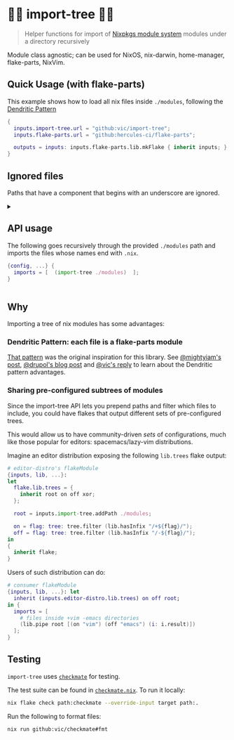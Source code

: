 # 🌲🌴 import-tree 🎄🌳

> Helper functions for import of [Nixpkgs module system](https://nix.dev/tutorials/module-system/) modules under a directory recursively

Module class agnostic; can be used for NixOS, nix-darwin, home-manager, flake-parts, NixVim.

## Quick Usage (with flake-parts)

This example shows how to load all nix files inside `./modules`, following the
[Dendritic Pattern](https://github.com/mightyiam/dendritic)

```nix
{
  inputs.import-tree.url = "github:vic/import-tree";
  inputs.flake-parts.url = "github:hercules-ci/flake-parts";

  outputs = inputs: inputs.flake-parts.lib.mkFlake { inherit inputs; } (inputs.import-tree ./modules);
}
```

## Ignored files

Paths that have a component that begins with an underscore are ignored.

<details>
  <summary>

## API usage

The following goes recursively through the provided `./modules` path and imports the files whose names end with `.nix`.

```nix
{config, ...} {
  imports = [  (import-tree ./modules)  ];
}
```

</summary>

## Obtaining the API

When used as a flake, the flake outputs attrset is the primary callable.
Otherwise, importing the `default.nix` that is at the root of this repository will evaluate into the same attrset.
This callable attrset is referred to as `import-tree` in this documentation.

## `import-tree`

Takes a single argument: path or deeply nested list of path.
Returns a module that imports the discovered files.
For example, given the following file tree:

```
default.nix
modules/
  a.nix
  subdir/
    b.nix
```

The following

```nix
{lib, config, ...} {
  imports = [ (import-tree ./modules) ];
}
```

Is similar to

```nix
{lib, config, ...} {
  imports = [
    {
      imports = [
        ./modules/a.nix
        ./modules/subdir/b.nix
      ];
    }
  ];
}
```

If given a deeply nested list of paths the list will be flattened and results concatenated.
The following is valid usage:

```nix
{lib, config, ...} {
  imports = [ (import-tree [./a [./b]]) ];
}
```

## Configurable behavior

`import-tree` functions with custom behavior can be obtained using a builder pattern.
For example:

```nix
lib.pipe import-tree [
  (i: i.mapWith lib.traceVal) # trace all paths
  (i: i.filtered (lib.hasInfix ".mod.")) # filter nix files by some predicate
  (i: i ./modules) # finally, call the configured callable with a path
]
```

Here is a simpler but less readable equivalent:

```nix
((import-tree.mapWith lib.traceVal).filtered (lib.hasInfix ".mod.")) ./modules
```

### `import-tree.filtered`

`filtered` takes a predicate function `path -> bool`. Only paths for which the filter returns `true` are selected:

> \[!NOTE\]
> Only files with suffix `.nix` are candidates.

```nix
# import-tree.filtered : (path -> bool) -> import-tree

import-tree.filtered (lib.hasInfix ".mod.") ./some-dir
```

`filtered` can be applied multiple times, in which case only the files matching _all_ filters will be selected:

```nix
lib.pipe import-tree [
  (i: i.filtered (lib.hasInfix ".mod."))
  (i: i.filtered (lib.hasSuffix "default.nix"))
  (i: i ./some-dir)
]
```

Or, in a simpler but less readable way:

```nix
(import-tree.filtered (lib.hasInfix ".mod.")).filtered (lib.hasSuffix "default.nix") ./some-dir
```

### `import-tree.matching`

`matching` takes a regular expression. The regex should match the full path for the path to be selected. Matching is done with `builtins.match`.

```nix
# import-tree.matching : regex -> import-tree

import-tree.matching ".*/[a-z]+@(foo|bar)\.nix" ./some-dir
```

`matching` can be applied multiple times, in which case only the paths matching _all_ regex patterns will be selected, and can be combined with any number of `filtered`, in any order.

### `import-tree.mapWith`

`mapWith` can be used to transform each path by providing a function.

e.g. to convert the path into a module explicitly:

```nix
# import-tree.mapWith : (path -> any) -> import-tree

import-tree.mapWith (path: {
  imports = [ path ];
  # assuming such an option is declared
  automaticallyImportedPaths = [ path ];
})
```

`mapWith` can be applied multiple times, composing the transformations:

```nix
lib.pipe import-tree [
  (i: i.mapWith (lib.removeSuffix ".nix"))
  (i: i.mapWith builtins.stringLength)
] ./some-dir
```

The above example first removes the `.nix` suffix from all selected paths, then takes their lengths.

Or, in a simpler but less readable way:

```nix
((import-tree.mapWith (lib.removeSuffix ".nix")).mapWith builtins.stringLength) ./some-dir
```

`mapWith` can be combined with any number of `filtered` and `matching` calls, in any order, but the (composed) transformation is applied _after_ the filters, and only to the paths that match all of them.

### `import-tree.addPath`

`addPath` can be used to prepend paths to be filtered as a setup for import-tree.
This function can be applied multiple times.

```nix
# import-tree.addPath : (path_or_list_of_paths) -> import-tree

# Both of these result in the same imported files.
# however, the first adds ./vendor as a *pre-configured* path.
# and the final user can supply ./modules or [] empty.
(import-tree.addPath ./vendor) ./modules
import-tree [./vendor ./modules]
```

### `import-tree.withLib`

> \[!NOTE\]
> `withLib` is required prior to invocation of any of `.leafs` or `.pipeTo`.
> Because with the use of those functions the implementation does not have access to a `lib` that is provided as a module argument.

```nix
# import-tree.withLib : lib -> import-tree

import-tree.withLib pkgs.lib
```

### `import-tree.pipeTo`

`pipeTo` takes a function that will receive the list of paths.
When configured with this, `import-tree` will not return a nix module but the result of the function being piped to.

```nix
# import-tree.pipeTo : ([paths] -> any) -> import-tree

import-tree.pipeTo lib.id # equivalent to  `.leafs`
```

### `import-tree.leafs`

`leafs` takes no arguments, it is equivalent to calling `import-tree.pipeTo lib.id`. That is, instead of producing a nix module, just return the list of results.

```nix
# import-tree.leafs : import-tree

import-tree.leafs
```

### `import-tree.result`

Exactly the same as calling the import-tree object with an empty list `[ ]`.
This is useful for import-tree objects that already have paths configured via `.addPath`.

```nix
# import-tree.result : <module-or-piped-result>

# these two are exactly the same:
(import-tree.addPath ./modules).result
(import-tree.addPath ./modules) [ ]
```

</details>

## Why

Importing a tree of nix modules has some advantages:

### Dendritic Pattern: each file is a flake-parts module

[That pattern](https://github.com/mightyiam/dendritic) was the original inspiration for this library.
See [@mightyiam's post](https://discourse.nixos.org/t/pattern-each-file-is-a-flake-parts-module/61271),
[@drupol's blog post](https://not-a-number.io/2025/refactoring-my-infrastructure-as-code-configurations/) and
[@vic's reply](https://discourse.nixos.org/t/how-do-you-structure-your-nixos-configs/65851/8)
to learn about the Dendritic pattern advantages.

### Sharing pre-configured subtrees of modules

Since the import-tree API lets you prepend paths and filter which files to include,
you could have flakes that output different sets of pre-configured trees.

This would allow us to have community-driven *sets* of configurations,
much like those popular for editors: spacemacs/lazy-vim distributions.

Imagine an editor distribution exposing the following `lib.trees` flake output:

```nix
# editor-distro's flakeModule
{inputs, lib, ...}:
let 
  flake.lib.trees = {
    inherit root on off xor;
  };

  root = inputs.import-tree.addPath ./modules;

  on = flag: tree: tree.filter (lib.hasInfix "/+${flag}/");
  off = flag: tree: tree.filter (lib.hasInfix "/-${flag}/");
in
{
  inherit flake;
}
```

Users of such distribution can do:

```nix
# consumer flakeModule
{inputs, lib, ...}: let
  inherit (inputs.editor-distro.lib.trees) on off root;
in {
  imports = [
    # files inside +vim -emacs directories
    (lib.pipe root [(on "vim") (off "emacs") (i: i.result)])
  ];
}
```

## Testing

`import-tree` uses [`checkmate`](https://github.com/vic/checkmate) for testing.

The test suite can be found in [`checkmate.nix`](checkmate.nix). To run it locally:

```sh
nix flake check path:checkmate --override-input target path:.
```

Run the following to format files:

```sh
nix run github:vic/checkmate#fmt
```
